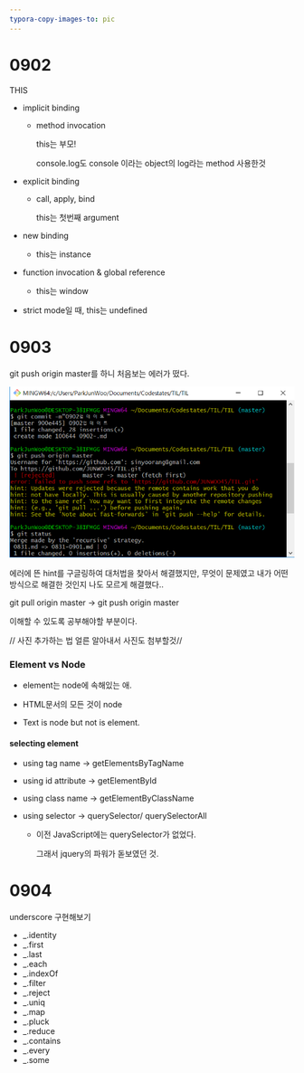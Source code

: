 ```yaml
---
typora-copy-images-to: pic
---
```


<h1>
    0902
</h1>

THIS

- implicit binding

  - method invocation

    this는 부모!

    console.log도 console 이라는 object의 log라는 method 사용한것

- explicit binding

  - call, apply, bind

    this는 첫번째 argument

- new binding

  - this는 instance

- function invocation & global reference

  - this는 window
- strict mode일 때, this는 undefined

<h1>
    0903
</h1>

git push origin master를 하니 처음보는 에러가 떴다.

![ERROR](https://github.com/JUNWOO45/TIL/blob/master/pic/error.png)

에러에 뜬 hint를 구글링하여 대처법을 찾아서 해결했지만, 무엇이 문제였고 내가 어떤방식으로 해결한 것인지 나도 모르게 해결했다..

git pull origin master -> git push origin master

이해할 수 있도록 공부해야할 부분이다.



// 사진 추가하는 법 얼른 알아내서 사진도 첨부할것//

<h3>Element vs Node</h3>

- element는 node에 속해있는 애.

- HTML문서의 모든 것이 node

- Text is node but not is element.



<h4>selecting element</h4>

- using tag name -> getElementsByTagName

- using id attribute -> getElementById

- using class name -> getElementByClassName

- using selector -> querySelector/ querySelectorAll

  - 이전 JavaScript에는 querySelector가 없었다.

    그래서 jquery의 파워가 돋보였던 것.



<h1>
    0904
</h1>

underscore 구현해보기

- _.identity
- _.first
- _.last
- _.each
- _.indexOf
- _.filter
- _.reject
- _.uniq
- _.map
- _.pluck
- _.reduce
- _.contains
- _.every
- _.some